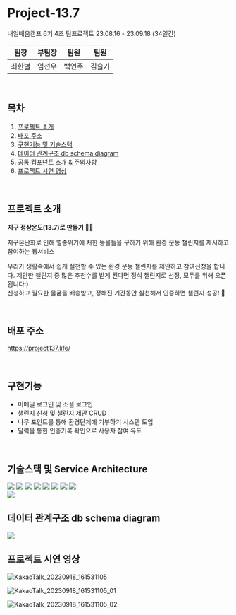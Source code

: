 # Project-13.7

내일배움캠프 6기 4조 팀프로젝트 23.08.16 - 23.09.18 (34일간)

| 팀장   | 부팀장 | 팀원   | 팀원   |
| ------ | ------ | ------ | ------ |
| 최한별 | 임선우 | 백연주 | 김슬기 |

<br>

## 목차

1. [프로젝트 소개](#프로젝트-소개)
2. [배포 주소](#배포-주소)
3. [구현기능 및 기술스택](#구현기능)
4. [데이터 관계구조 db schema diagram](#데이터-관계구조-db-schema-diagram)
5. [공통 컴포넌트 소개 & 주의사항](#공통-컴포넌트-소개)
6. [프로젝트 시연 영상](#프로젝트-시연-영상)

<br>

## 프로젝트 소개

**지구 정상온도(13.7)로 만들기 🐻‍❄️**

지구온난화로 인해 멸종위기에 처한 동물들을 구하기 위해 환경 운동 챌린지를 제시하고 참여하는 웹서비스

우리가 생활속에서 쉽게 실천할 수 있는 환경 운동 챌린지를 제안하고 참여신청을 합니다.
제안한 챌린지 중 많은 추천수를 받게 된다면 정식 챌린지로 선정, 모두를 위해 오픈됩니다:)<br>
신청하고 필요한 물품을 배송받고, 정해진 기간동안 실천해서 인증하면 챌린지 성공! 🎉

<br>

## 배포 주소

https://project137.life/

<br>

## 구현기능

- 이메일 로그인 및 소셜 로그인
- 챌린지 신청 및 챌린지 제안 CRUD
- 나무 포인트를 통해 환경단체에 기부하기 시스템 도입
- 달력을 통한 인증기록 확인으로 사용자 참여 유도

<br>

## 기술스택 및 Service Architecture

<div>
  <img src="https://img.shields.io/badge/next.js-000000?style=flat&logo=nextdotjs&logoColor=white"/>
  <img src="https://img.shields.io/badge/typescript-3178C6?style=flat&logo=typescript&logoColor=white"/>
	<img src="https://img.shields.io/badge/HTML5-E34F26?style=flat&logo=HTML5&logoColor=white" />
	<img src="https://img.shields.io/badge/tailwindcss-06B6D4?style=flat&logo=tailwindcss&logoColor=white" />
	<img src="https://img.shields.io/badge/Supabase-3FCF8E?style=flat&logo=Supabase&logoColor=white" />
	<img src="https://img.shields.io/badge/figma-F24E1E?style=flat&logo=figma&logoColor=white" />
	<img src="https://img.shields.io/badge/git-F05032?style=flat&logo=git&logoColor=white" />
	<img src="https://img.shields.io/badge/github-181717?style=flat&logo=github&logoColor=white" />
</div>

<img src="https://github.com/kimseulgi-creator/genesis/assets/78592995/5d4e1826-8a94-4959-aafc-84d076899b2b" />

<br>

## 데이터 관계구조 db schema diagram

<img src="https://github.com/kimseulgi-creator/genesis/assets/78592995/94f609f1-5860-4eef-86fb-52a03f1d2749" />

<br>

## 프로젝트 시연 영상

![KakaoTalk_20230918_161531105](https://github.com/kimseulgi-creator/genesis/assets/78592995/525573ae-23d6-48eb-a6c9-4cbefbd3d939)

![KakaoTalk_20230918_161531105_01](https://github.com/kimseulgi-creator/genesis/assets/78592995/0e007c22-ae0d-4634-bccb-bd3be04c6fc8)

![KakaoTalk_20230918_161531105_02](https://github.com/kimseulgi-creator/genesis/assets/78592995/fe650bfd-1600-4911-8f79-00992d56f509)
